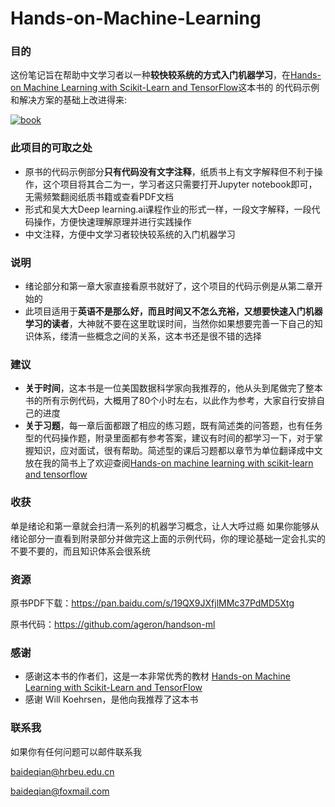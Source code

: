# Hands-on-Machine-Learning


### 目的

这份笔记旨在帮助中文学习者以一种**较快较系统的方式入门机器学习**，在[Hands-on Machine Learning with Scikit-Learn and TensorFlow](http://shop.oreilly.com/product/0636920052289.do)这本书的
的代码示例和解决方案的基础上改进得来:

[![book](http://akamaicovers.oreilly.com/images/0636920052289/cat.gif)](http://shop.oreilly.com/product/0636920052289.do)

### 此项目的可取之处
- 原书的代码示例部分**只有代码没有文字注释**，纸质书上有文字解释但不利于操作，这个项目将其合二为一，学习者这只需要打开Jupyter notebook即可，
无需频繁翻阅纸质书籍或查看PDF文档
- 形式和吴大大Deep learning.ai课程作业的形式一样，一段文字解释，一段代码操作，方便快速理解原理并进行实践操作
- 中文注释，方便中文学习者较快较系统的入门机器学习

### 说明
- 绪论部分和第一章大家直接看原书就好了，这个项目的代码示例是从第二章开始的
- 此项目适用于**英语不是那么好，而且时间又不怎么充裕，又想要快速入门机器学习的读者**，大神就不要在这里耽误时间，当然你如果想要完善一下自己的知识体系，缕清一些概念之间的关系，这本书还是很不错的选择

### 建议
- **关于时间**，这本书是一位美国数据科学家向我推荐的，他从头到尾做完了整本书的所有示例代码，大概用了80个小时左右，以此作为参考，大家自行安排自己的进度
- **关于习题**，每一章后面都跟了相应的练习题，既有简述类的问答题，也有任务型的代码操作题，附录里面都有参考答案，建议有时间的都学习一下，对于掌握知识，应对面试，很有帮助。简述型的课后习题都以章节为单位翻译成中文放在我的简书上了欢迎查阅[Hands-on machine learning with scikit-learn and tensorflow](https://www.jianshu.com/nb/29757286)

### 收获
单是绪论和第一章就会扫清一系列的机器学习概念，让人大呼过瘾
如果你能够从绪论部分一直看到附录部分并做完这上面的示例代码，你的理论基础一定会扎实的不要不要的，而且知识体系会很系统

### 资源

原书PDF下载：https://pan.baidu.com/s/19QX9JXfjlMMc37PdMD5Xtg

原书代码：https://github.com/ageron/handson-ml

### 感谢
- 感谢这本书的作者们，这是一本非常优秀的教材
[Hands-on Machine Learning with Scikit-Learn and TensorFlow](http://shop.oreilly.com/product/0636920052289.do)
- 感谢 Will Koehrsen，是他向我推荐了这本书

### 联系我
如果你有任何问题可以邮件联系我

baideqian@hrbeu.edu.cn

baideqian@foxmail.com



